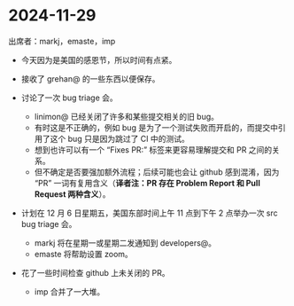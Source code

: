 # 2024-11-29

出席者：markj，emaste，imp

* 今天因为是美国的感恩节，所以时间有点紧。
* 接收了 grehan@ 的一些东西以便保存。
* 讨论了一次 bug triage 会。

  * linimon@ 已经关闭了许多和某些提交相关的旧 bug。
  * 有时这是不正确的，例如 bug 是为了一个测试失败而开启的，而提交中引用了这个 bug 只是因为跳过了 CI 中的测试。
  * 想到也许可以有一个 “Fixes PR:” 标签来更容易理解提交和 PR 之间的关系。
  * 但不确定是否要强加额外流程；后续可能也会让 github 感到混淆，因为 “PR” 一词有复用含义（**译者注：PR 存在 Problem Report 和 Pull Request 两种含义**）。
* 计划在 12 月 6 日星期五，美国东部时间上午 11 点到下午 2 点举办一次 src bug triage 会。
  * markj 将在星期一或星期二发通知到 developers@。
  * emaste 将帮助设置 zoom。
* 花了一些时间检查 github 上未关闭的 PR。

  * imp 合并了一大堆。
